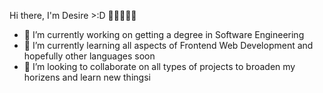 Hi there, I'm Desire >:D 👩🏾‍💻👋🏾
<!--
**Desireye/Desireye** is a ✨ _special_ ✨ repository because its `README.md` (this file) appears on your GitHub profile.

Here are some ideas to get you started:
*/
-->
- 🔭 I’m currently working on getting a degree in Software Engineering
- 🌱 I’m currently learning all aspects of Frontend Web Development and hopefully other languages soon 
- 👯 I’m looking to collaborate on all types of projects to broaden my horizens and learn new thingsi
